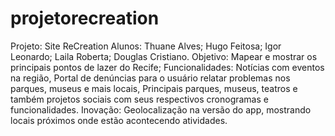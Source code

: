 # projetorecreation
Projeto: Site ReCreation
Alunos: Thuane Alves;
        Hugo Feitosa;
        Igor Leonardo;
        Laila Roberta;
        Douglas Cristiano.
Objetivo: Mapear e mostrar os principais pontos de lazer do Recife;
Funcionalidades: Notícias com eventos na região, Portal de denúncias para o usuário relatar problemas nos parques, 
                 museus e mais locais, Principais parques, museus, teatros e também projetos sociais com seus respectivos
                 cronogramas e funcionalidades.
Inovação: Geolocalização na versão do app, mostrando locais próximos onde estão acontecendo atividades.
